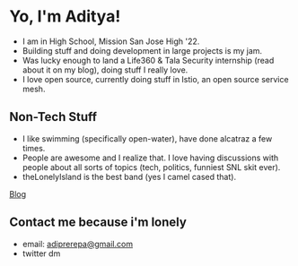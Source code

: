 # Yo, I'm Aditya!

- I am in High School, Mission San Jose High '22.
- Building stuff and doing development in large projects is my jam.
- Was lucky enough to land a Life360 & Tala Security internship (read about it on my blog), doing stuff I really love.
- I love open source, currently doing stuff in Istio, an open source service mesh.

## Non-Tech Stuff

- I like swimming (specifically open-water), have done alcatraz a few times.
- People are awesome and I realize that. I love having discussions with people about all sorts of topics (tech, politics, funniest SNL skit ever).
- theLonelyIsland is the best band (yes I camel cased that).

[Blog](https://adiprerepa.github.io/blog.html)

## Contact me because i'm lonely

- email: adiprerepa@gmail.com
- twitter dm
